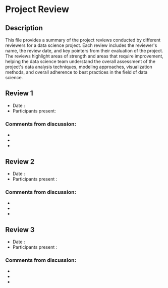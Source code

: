 # Project Review

## Description

This file provides a summary of the project reviews conducted by different reviewers for a data science project. Each review includes the reviewer's name, the review date, and key pointers from their evaluation of the project. The reviews highlight areas of strength and areas that require improvement, helping the data science team understand the overall assessment of the project's data analysis techniques, modeling approaches, visualization methods, and overall adherence to best practices in the field of data science.

## Review 1

- Date :
- Participants present:

### Comments from discussion:

- 
- 
- 

## Review 2

- Date :
- Participants present :

### Comments from discussion:

-
-
-

## Review 3

- Date :
- Participants present :

### Comments from discussion:

-
-
-

